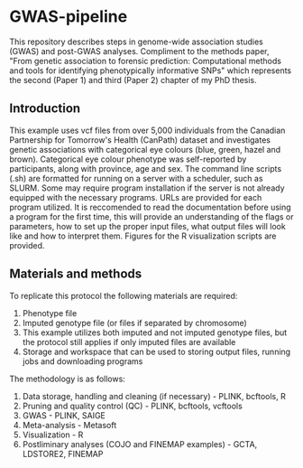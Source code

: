 # GWAS-pipeline

This repository describes steps in genome-wide association studies (GWAS) and post-GWAS analyses.  Compliment to the methods paper, "From genetic association to forensic prediction: Computational methods and tools for identifying phenotypically informative SNPs" which represents the second (Paper 1) and third (Paper 2) chapter of my PhD thesis.

## Introduction

This example uses vcf files from over 5,000 individuals from the Canadian Partnership for Tomorrow's Health (CanPath) dataset and investigates genetic associations with categorical eye colours (blue, green, hazel and brown). Categorical eye colour phenotype was self-reported by participants, along with province, age and sex. The command line scripts (.sh) are formatted for running on a server with a scheduler, such as SLURM. Some may require program installation if the server is not already equipped with the necessary programs. URLs are provided for each program utilized. It is reccomended to read the documentation before using a program for the first time, this will provide an understanding of the flags or parameters, how to set up the proper input files, what output files will look like and how to interpret them. Figures for the R visualization scripts are provided.

## Materials and methods

To replicate this protocol the following materials are required:

1. Phenotype file
2. Imputed genotype file (or files if separated by chromosome)
3. This example utilizes both imputed and not imputed genotype files, but the protocol still applies if only imputed files are available
4. Storage and workspace that can be used to storing output files, running jobs and downloading programs

The methodology is as follows:

1. Data storage, handling and cleaning (if necessary) - PLINK, bcftools, R
2. Pruning and quality control (QC) - PLINK, bcftools, vcftools
3. GWAS - PLINK, SAIGE
4. Meta-analysis - Metasoft
5. Visualization - R
6. Postliminary analyses (COJO and FINEMAP examples) - GCTA, LDSTORE2, FINEMAP
